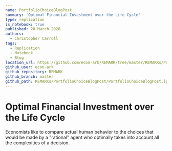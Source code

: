 ```yaml
---
name: PortfolioChoiceBlogPost
summary: 'Optimal Financial Investment over the Life Cycle'
type: replication
is_notebook: true
published: 20 March 2020
authors:
  - Christopher Carroll
tags:
  - Replication
  - Notebook
  - Blog
location_url: https://github.com/econ-ark/REMARK/tree/master/REMARKs/PortfolioChoiceBlogPost
github_user: econ-ark
github_repository: REMARK
github_branch: master
github_path: REMARKs/PortfolioChoiceBlogPost/PortfolioChoiceBlogPost.ipynb
---
```


# Optimal Financial Investment over the Life Cycle

Economists like to compare actual human behavior to the choices that would be made by a "rational" agent who optimally takes into account all the complexities of a decision.
